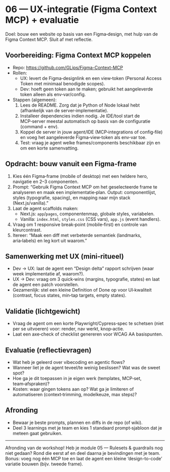 # 06 — UX‑integratie (Figma Context MCP) + evaluatie

Doel: bouw een website op basis van een Figma‑design, met hulp van de Figma Context MCP. Sluit af met reflectie.

## Voorbereiding: Figma Context MCP koppelen
- Repo: https://github.com/GLips/Figma-Context-MCP
- Rollen:
  - UX: levert de Figma‑designlink en een view‑token (Personal Access Token met minimaal benodigde scopes).
  - Dev: hoeft geen token aan te maken; gebruikt het aangeleverde token alleen als env‑var/config.
- Stappen (algemeen):
  1) Lees de README. Zorg dat je Python of Node lokaal hebt (afhankelijk van de server‑implementatie).
  2) Installeer dependencies indien nodig. Je IDE/tool start de MCP‑server meestal automatisch op basis van de configuratie (command + env).
  3) Koppel de server in jouw agent/IDE (MCP‑integrations of config‑file) en voeg het aangeleverde Figma‑view‑token als env‑var toe.
  4) Test: vraag je agent welke frames/components beschikbaar zijn en om een korte samenvatting.

## Opdracht: bouw vanuit een Figma‑frame
1) Kies één Figma‑frame (mobile of desktop) met een heldere hero, navigatie en 2–3 componenten.
2) Prompt: “Gebruik Figma Context MCP om het geselecteerde frame te analyseren en maak een implementatie‑plan. Output: componentlijst, styles (typografie, spacing), en mapping naar mijn stack (Next.js/vanilla).”
3) Laat de agent scaffolds maken:
   - Next.js: `app`/`pages`, componentenmap, globale styles, variabelen.
   - Vanilla: `index.html`, `styles.css` (CSS vars), `app.js` (event handlers).
4) Vraag om 1 responsive break‑point (mobile‑first) en controle van kleurcontrast.
5) Itereer: “Maak een diff met verbeterde semantiek (landmarks, aria‑labels) en leg kort uit waarom.”

## Samenwerking met UX (mini‑ritueel)
- Dev → UX: laat de agent een “Design delta” rapport schrijven (waar week implementatie af, waarom?).
- UX → Dev: vraag om 3 quick‑wins (margins, typografie, states) en laat de agent een patch voorstellen.
- Gezamenlijk: stel een kleine Definition of Done op voor UI‑kwaliteit (contrast, focus states, min‑tap targets, empty states).

## Validatie (lichtgewicht)
- Vraag de agent om een korte Playwright/Cypress‑spec te schetsen (niet per se uitvoeren) voor: render, nav werkt, knop‑actie.
- Laat een axe‑check of checklist genereren voor WCAG AA basispunten.

## Evaluatie (reflectievragen)
- Wat heb je geleerd over vibecoding en agentic flows?
- Wanneer liet je de agent teveel/te weinig beslissen? Wat was de sweet spot?
- Hoe ga je dit toepassen in je eigen werk (templates, MCP‑set, team‑afspraken)?
- Kosten: waar gingen tokens aan op? Wat ga je limiteren of automatiseren (context‑trimming, modelkeuze, max steps)?

## Afronding
- Bewaar je beste prompts, plannen en diffs in de repo (of wiki).
- Deel 3 learnings met je team en kies 1 standaard prompt‑sjabloon dat je meteen gaat gebruiken.

---

Afronding van de workshop! Heb je module 05 — Rulesets & guardrails nog niet gedaan? Rond die eerst af en deel daarna je bevindingen met je team. Bonus: voeg nog één MCP toe en laat de agent een kleine ‘design-to-code’ variatie bouwen (bijv. tweede frame).
